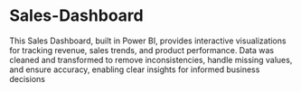 # Sales-Dashboard
This Sales Dashboard, built in Power BI, provides interactive visualizations for tracking revenue, sales trends, and product performance. Data was cleaned and transformed to remove inconsistencies, handle missing values, and ensure accuracy, enabling clear insights for informed business decisions
